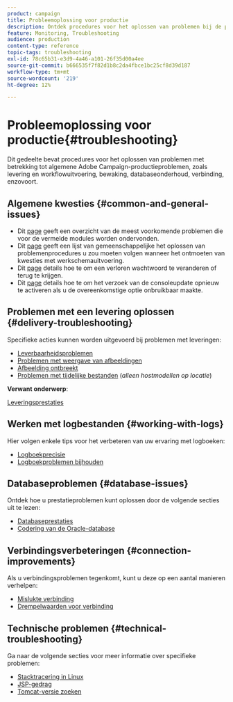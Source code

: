 ```yaml
---
product: campaign
title: Probleemoplossing voor productie
description: Ontdek procedures voor het oplossen van problemen bij de productie met betrekking tot de configuratie, de controle, het verbeteringsproces, de gegevensverwerking, en de procedure van het gegevensbestandonderhoud van Adobe Campaign
feature: Monitoring, Troubleshooting
audience: production
content-type: reference
topic-tags: troubleshooting
exl-id: 78c65b31-e3d9-4a46-a101-26f35d00a4ee
source-git-commit: b666535f7f82d1b8c2da4fbce1bc25cf8d39d187
workflow-type: tm+mt
source-wordcount: '219'
ht-degree: 12%

---
```


# Probleemoplossing voor productie{#troubleshooting}



Dit gedeelte bevat procedures voor het oplossen van problemen met betrekking tot algemene Adobe Campaign-productieproblemen, zoals levering en workflowuitvoering, bewaking, databaseonderhoud, verbinding, enzovoort.

## Algemene kwesties {#common-and-general-issues}

* Dit [page](../../production/using/modules-and-frequent-issues.md) geeft een overzicht van de meest voorkomende problemen die voor de vermelde modules worden ondervonden.
* Dit [page](../../production/using/workflow-execution.md) geeft een lijst van gemeenschappelijke het oplossen van problemenprocedures u zou moeten volgen wanneer het ontmoeten van kwesties met werkschemauitvoering.
* Dit [page](../../production/using/lost-password.md) details hoe te om een verloren wachtwoord te veranderen of terug te krijgen.
* Dit [page](../../production/using/console-update.md) details hoe te om het verzoek van de consoleupdate opnieuw te activeren als u de overeenkomstige optie onbruikbaar maakte.

## Problemen met een levering oplossen {#delivery-troubleshooting}

Specifieke acties kunnen worden uitgevoerd bij problemen met leveringen:
* [Leverbaarheidsproblemen](../../production/using/performance-and-throughput-issues.md#deliverability_issues)
* [Problemen met weergave van afbeeldingen](../../production/using/image-display-issues.md)
* [Afbeelding ontbreekt](../../production/using/images-missing.md)
* [Problemen met tijdelijke bestanden](../../production/using/temporary-files.md) (*alleen hostmodellen op locatie*)

**Verwant onderwerp**:

[Leveringsprestaties](../../delivery/using/delivery-performances.md)

## Werken met logbestanden {#working-with-logs}

Hier volgen enkele tips voor het verbeteren van uw ervaring met logboeken:

* [Logboekprecisie](../../production/using/log-precision.md)
* [Logboekproblemen bijhouden](../../production/using/tracking-logs-issues.md)

## Databaseproblemen {#database-issues}

Ontdek hoe u prestatieproblemen kunt oplossen door de volgende secties uit te lezen:

* [Databaseprestaties](../../production/using/database-performances.md)
* [Codering van de Oracle-database](../../production/using/encoding-of-the-oracle-database.md)

## Verbindingsverbeteringen {#connection-improvements}

Als u verbindingsproblemen tegenkomt, kunt u deze op een aantal manieren verhelpen:

* [Mislukte verbinding](../../production/using/failure-to-connect.md)
* [Drempelwaarden voor verbinding](../../production/using/connection-thresholds.md)

## Technische problemen {#technical-troubleshooting}

Ga naar de volgende secties voor meer informatie over specifieke problemen:

* [Stacktracering in Linux](../../production/using/stack-trace-in-linux.md)
* [JSP-gedrag](../../production/using/jsp-behavior.md)
* [Tomcat-versie zoeken](../../production/using/locate-tomcat-version.md)
